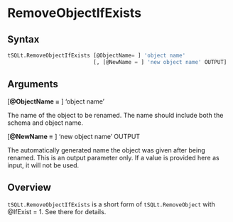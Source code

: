 # RemoveObjectIfExists

## Syntax

```sql
tSQLt.RemoveObjectIfExists [@ObjectName= ] 'object name'
                           [, [@NewName = ] 'new object name' OUTPUT]
```

## Arguments

[**@ObjectName =** ] ‘object name’

The name of the object to be renamed. The name should include both the schema and object name.

[**@NewName =** ] ‘new object name’ OUTPUT

The automatically generated name the object was given after being renamed. This is an output parameter only. If a value is provided here as input, it will not be used.

## Overview
`tSQLt.RemoveObjectIfExists` is a short form of `tSQLt.RemoveObject` with @IfExist = 1. See there for details.